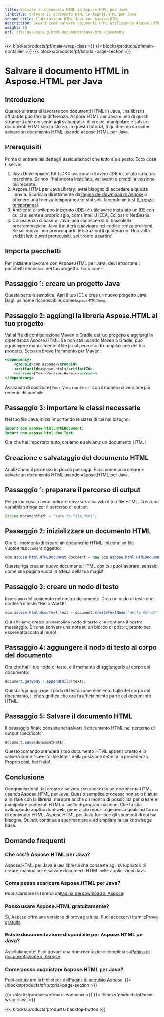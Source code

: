 ```yaml
---
title: Salvare il documento HTML in Aspose.HTML per Java
linktitle: Salvare il documento HTML in Aspose.HTML per Java
second_title: Elaborazione HTML Java con Aspose.HTML
description: Scopri come salvare documenti HTML utilizzando Aspose.HTML per Java con questa guida completa passo dopo passo pensata per principianti ed esperti.
weight: 10
url: /it/java/saving-html-documents/save-html-document/
---
```


{{< blocks/products/pf/main-wrap-class >}}
{{< blocks/products/pf/main-container >}}
{{< blocks/products/pf/tutorial-page-section >}}

# Salvare il documento HTML in Aspose.HTML per Java

## Introduzione
Quando si tratta di lavorare con documenti HTML in Java, una libreria affidabile può fare la differenza. Aspose.HTML per Java è uno di questi strumenti che consente agli sviluppatori di creare, manipolare e salvare documenti HTML senza sforzo. In questo tutorial, ti guideremo su come salvare un documento HTML usando Aspose.HTML per Java. 
## Prerequisiti
Prima di entrare nei dettagli, assicuriamoci che tutto sia a posto. Ecco cosa ti serve:
1. Java Development Kit (JDK): assicurati di avere JDK installato sulla tua macchina. Se non l'hai ancora installato, vai avanti e prendi la versione più recente.
2.  Aspose.HTML per Java Library: avrai bisogno di accedere a questa libreria. Scaricala direttamente da[Pagina dei download di Aspose](https://releases.aspose.com/html/java/) o ottenere una licenza temporanea se stai solo facendo un test ([Licenza temporanea](https://purchase.aspose.com/temporary-license/)).
3. Ambiente di sviluppo integrato (IDE): è utile avere installato un IDE con cui ci si sente a proprio agio, come IntelliJ IDEA, Eclipse o NetBeans.
4. Conoscenza di base di Java: una conoscenza di base della programmazione Java ti aiuterà a navigare nel codice senza problemi. Se sei nuovo, non preoccuparti: le istruzioni ti guideranno!
Una volta soddisfatti questi prerequisiti, sei pronto a partire!
## Importa pacchetti
Per iniziare a lavorare con Aspose.HTML per Java, devi importare i pacchetti necessari nel tuo progetto. Ecco come:
## Passaggio 1: creare un progetto Java
 Questa parte è semplice. Apri il tuo IDE e crea un nuovo progetto Java. Dagli un nome riconoscibile, come`AsposeHTMLDemo`.
## Passaggio 2: aggiungi la libreria Aspose.HTML al tuo progetto
Vai al file di configurazione Maven o Gradle del tuo progetto e aggiungi la dipendenza Aspose.HTML. Se non stai usando Maven o Gradle, puoi aggiungere manualmente il file jar al percorso di compilazione del tuo progetto. Ecco un breve frammento per Maven:
```xml
<dependency>
    <groupId>com.aspose</groupId>
    <artifactId>aspose-html</artifactId>
    <version>[Your-Version-Here]</version>
</dependency>
```
 Assicurati di sostituire`[Your-Version-Here]` con il numero di versione più recente disponibile.
## Passaggio 3: importare le classi necessarie
Nel tuo file Java, inizia importando le classi di cui hai bisogno:
```java
import com.aspose.html.HTMLDocument;
import com.aspose.html.dom.Text;
```
Ora che hai impostato tutto, creiamo e salviamo un documento HTML!
## Creazione e salvataggio del documento HTML
Analizziamo il processo in piccoli passaggi. Ecco come puoi creare e salvare un documento HTML usando Aspose.HTML per Java.
## Passaggio 1: preparare il percorso di output
Per prima cosa, dovrai indicare dove verrà salvato il tuo file HTML. Crea una variabile stringa per il percorso di output:
```java
String documentPath = "save-to-file.html";
```
## Passaggio 2: inizializzare un documento HTML
 Ora è il momento di creare un documento HTML. Inizierai un file vuoto`HTMLDocument` oggetto:
```java
com.aspose.html.HTMLDocument document = new com.aspose.html.HTMLDocument();
```
Questa riga crea un nuovo documento HTML con cui puoi lavorare: pensalo come una pagina vuota in attesa della tua magia!
## Passaggio 3: creare un nodo di testo
Inseriamo del contenuto nel nostro documento. Crea un nodo di testo che conterrà il testo "Hello World!".
```java
com.aspose.html.dom.Text text = document.createTextNode("Hello World!");
```
Qui abbiamo creato un semplice nodo di testo che contiene il nostro messaggio. È come scrivere una nota su un blocco di post-it, pronto per essere attaccato al muro!
## Passaggio 4: aggiungere il nodo di testo al corpo del documento
Ora che hai il tuo nodo di testo, è il momento di aggiungerlo al corpo del documento:
```java
document.getBody().appendChild(text);
```
Questa riga aggiunge il nodo di testo come elemento figlio del corpo del documento, il che significa che ora fa ufficialmente parte del documento HTML.
## Passaggio 5: Salvare il documento HTML
Il passaggio finale consiste nel salvare il documento HTML nel percorso di output specificato:
```java
document.save(documentPath);
```
Questo comando prenderà il tuo documento HTML appena creato e lo salverà come "save-to-file.html" nella posizione definita in precedenza. Proprio così, hai finito!
## Conclusione
Congratulazioni! Hai creato e salvato con successo un documento HTML usando Aspose.HTML per Java. Questo semplice processo non solo ti aiuta a iniziare con la libreria, ma apre anche un mondo di possibilità per creare e manipolare contenuti HTML a livello di programmazione.
Che tu stia sviluppando applicazioni web, generando report o gestendo qualsiasi forma di contenuto HTML, Aspose.HTML per Java fornisce gli strumenti di cui hai bisogno. Quindi, continua a sperimentare e ad ampliare la tua knowledge base.
## Domande frequenti
### Che cos'è Aspose.HTML per Java?  
Aspose.HTML per Java è una libreria che consente agli sviluppatori di creare, manipolare e salvare documenti HTML nelle applicazioni Java.
### Come posso scaricare Aspose.HTML per Java?  
 Puoi scaricare la libreria da[Pagina dei download di Aspose](https://releases.aspose.com/html/java/).
### Posso usare Aspose.HTML gratuitamente?  
 Sì, Aspose offre una versione di prova gratuita. Puoi accedervi tramite[Prova gratuita](https://releases.aspose.com/).
### Esiste documentazione disponibile per Aspose.HTML per Java?  
 Assolutamente! Puoi trovare una documentazione completa su[Pagina di documentazione di Aspose](https://reference.aspose.com/html/java/).
### Come posso acquistare Aspose.HTML per Java?  
 Puoi acquistare la biblioteca dal[Pagina di acquisto Aspose](https://purchase.aspose.com/buy).
{{< /blocks/products/pf/tutorial-page-section >}}

{{< /blocks/products/pf/main-container >}}
{{< /blocks/products/pf/main-wrap-class >}}

{{< blocks/products/products-backtop-button >}}
